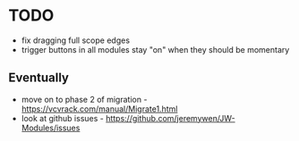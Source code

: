 # TODO

  * fix dragging full scope edges
  * trigger buttons in all modules stay "on" when they should be momentary

## Eventually

  * move on to phase 2 of migration - https://vcvrack.com/manual/Migrate1.html
  * look at github issues - https://github.com/jeremywen/JW-Modules/issues
        




